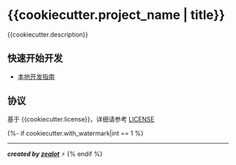 # {{cookiecutter.project_name | title}}

{{cookiecutter.description}}


## 快速开始开发

- [本地开发指南](docs/dev_guide.md)

## 协议

基于 {{cookiecutter.license}}，详细请参考 [LICENSE](LICENSE)

{%- if cookiecutter.with_watermark|int == 1 %}

---
***created by [zealot](https://github.com/IMBlues/zealot)*** ⚡️
{% endif %}